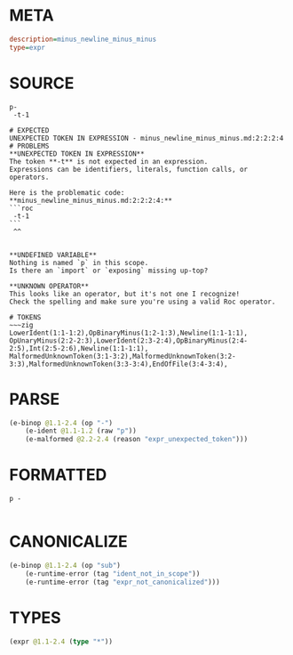 # META
~~~ini
description=minus_newline_minus_minus
type=expr
~~~
# SOURCE
~~~roc
p-
 -t-1
~~~
~~~
# EXPECTED
UNEXPECTED TOKEN IN EXPRESSION - minus_newline_minus_minus.md:2:2:2:4
# PROBLEMS
**UNEXPECTED TOKEN IN EXPRESSION**
The token **-t** is not expected in an expression.
Expressions can be identifiers, literals, function calls, or operators.

Here is the problematic code:
**minus_newline_minus_minus.md:2:2:2:4:**
```roc
 -t-1
```
 ^^


**UNDEFINED VARIABLE**
Nothing is named `p` in this scope.
Is there an `import` or `exposing` missing up-top?

**UNKNOWN OPERATOR**
This looks like an operator, but it's not one I recognize!
Check the spelling and make sure you're using a valid Roc operator.

# TOKENS
~~~zig
LowerIdent(1:1-1:2),OpBinaryMinus(1:2-1:3),Newline(1:1-1:1),
OpUnaryMinus(2:2-2:3),LowerIdent(2:3-2:4),OpBinaryMinus(2:4-2:5),Int(2:5-2:6),Newline(1:1-1:1),
MalformedUnknownToken(3:1-3:2),MalformedUnknownToken(3:2-3:3),MalformedUnknownToken(3:3-3:4),EndOfFile(3:4-3:4),
~~~
# PARSE
~~~clojure
(e-binop @1.1-2.4 (op "-")
	(e-ident @1.1-1.2 (raw "p"))
	(e-malformed @2.2-2.4 (reason "expr_unexpected_token")))
~~~
# FORMATTED
~~~roc
p -
	
~~~
# CANONICALIZE
~~~clojure
(e-binop @1.1-2.4 (op "sub")
	(e-runtime-error (tag "ident_not_in_scope"))
	(e-runtime-error (tag "expr_not_canonicalized")))
~~~
# TYPES
~~~clojure
(expr @1.1-2.4 (type "*"))
~~~
